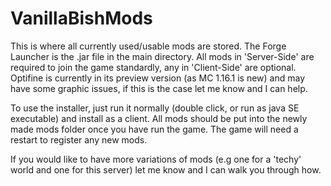 # VanillaBishMods

This is where all currently used/usable mods are stored. The Forge 
Launcher is the .jar file in the main directory. All mods in 
'Server-Side' are required to join the game standardly, any in 
'Client-Side' are optional.
Optifine is currently in its preview version (as MC 1.16.1 is new) and may have some graphic issues, if this is the case let me know and I can help.

To use the installer, just run it normally (double click, or run as java 
SE executable) and install as a client. All mods should be put into the 
newly made mods folder once you have run the game. The game will need a 
restart to register any new mods.

If you would like to have more variations of 
mods (e.g one for a 'techy' world and one for this server) let me know 
and I can walk you through how.
